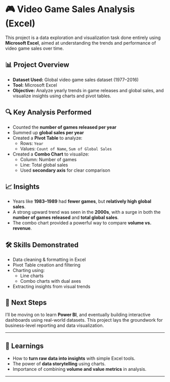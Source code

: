 # 🎮 Video Game Sales Analysis (Excel)

This project is a data exploration and visualization task done entirely using **Microsoft Excel**, aimed at understanding the trends and performance of video game sales over time.

## 📊 Project Overview

- **Dataset Used:** Global video game sales dataset (1977–2016)
- **Tool:** Microsoft Excel
- **Objective:** Analyze yearly trends in game releases and global sales, and visualize insights using charts and pivot tables.

## 🔍 Key Analysis Performed

- Counted the **number of games released per year**
- Summed up **global sales per year**
- Created a **Pivot Table** to analyze:
  - Rows: `Year`
  - Values: `Count of Name`, `Sum of Global Sales`
- Created a **Combo Chart** to visualize:
  - Column: Number of games
  - Line: Total global sales
  - Used **secondary axis** for clear comparison

## 📈 Insights

- Years like **1983–1989** had **fewer games**, but **relatively high global sales**.
- A strong upward trend was seen in the **2000s**, with a surge in both the **number of games released** and **total global sales**.
- The combo chart provided a powerful way to compare **volume vs. revenue**.

## 🛠️ Skills Demonstrated

- Data cleaning & formatting in Excel
- Pivot Table creation and filtering
- Charting using:
  - Line charts
  - Combo charts with dual axes
- Extracting insights from visual trends


## 🚀 Next Steps

I’ll be moving on to learn **Power BI**, and eventually building interactive dashboards using real-world datasets. This project lays the groundwork for business-level reporting and data visualization.

---

## 🧠 Learnings

- How to **turn raw data into insights** with simple Excel tools.
- The power of **data storytelling** using charts.
- Importance of combining **volume and value metrics** in analysis.

---
